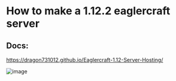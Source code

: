 # How to make a 1.12.2 eaglercraft server
## Docs:
https://dragon731012.github.io/Eaglercraft-1.12-Server-Hosting/

![image](https://github.com/user-attachments/assets/470fae5b-2e96-4ba4-aab7-1a49cb5cacf8)
